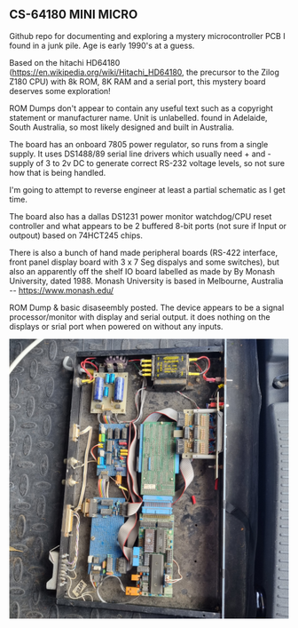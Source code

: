 ## CS-64180 MINI MICRO

Github repo for documenting and exploring a mystery microcontroller PCB I found in a junk pile. Age is early 1990's at a guess.

Based on the hitachi HD64180 (https://en.wikipedia.org/wiki/Hitachi_HD64180, the precursor to the Zilog Z180 CPU) with 8k ROM, 8K RAM and a serial port, this mystery board deserves some exploration!

ROM Dumps don't appear to contain any useful text such as a copyright statement or manufacturer name. Unit is unlabelled. found in Adelaide, South Australia, so most likely designed and built in Australia.

The board has an onboard 7805 power regulator, so runs from a single supply. It uses DS1488/89 serial line drivers which usually need + and - supply of 3 to 2v DC to generate correct RS-232 voltage levels, so not sure how that is being handled.

I'm going to attempt to reverse engineer at least a partial schematic as I get time.

The board also has a dallas DS1231 power monitor watchdog/CPU reset controller and what appears to be 2 buffered 8-bit ports (not sure if Input or outpout) based on 74HCT245 chips.

There is also a bunch of hand made peripheral boards (RS-422 interface, front panel display board with 3 x 7 Seg dispalys and some switches), but also an apparently off the shelf IO board labelled as made by By Monash University, dated 1988. Monash University is based in Melbourne, Australia -- https://www.monash.edu/

ROM Dump & basic disaseembly posted. The device appears to be a signal processor/monitor with display and serial output. it does nothing on the displays or srial port when powered on without any inputs.

![Device Image](https://github.com/1971Merlin/CS-64180/blob/main/20220821_105245.jpg)
